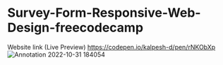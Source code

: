 # Survey-Form-Responsive-Web-Design-freecodecamp
Website link (Live Preview) https://codepen.io/kalpesh-d/pen/rNKObXp
![Annotation 2022-10-31 184054](https://user-images.githubusercontent.com/38274099/199021808-8d63e4ed-15d2-46dc-807a-116749daa34c.png)
